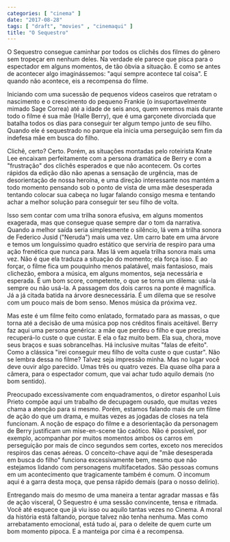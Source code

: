 ```yaml
---
categories: [ "cinema" ]
date: "2017-08-28"
tags: [ "draft", "movies" , "cinemaqui" ]
title: "O Sequestro"
---
```

O Sequestro consegue caminhar por todos os clichês dos filmes do
gênero sem tropeçar em nenhum deles. Na verdade ele parece que pisca
para o espectador em alguns momentos, de tão óbvia a situação. É
como se antes de acontecer algo imaginássemos: "aqui sempre acontece
tal coisa". E quando não acontece, eis a recompensa do filme.

Iniciando com uma sucessão de pequenos vídeos caseiros que retratam
o nascimento e o crescimento do pequeno Frankie (o insuportavelmente
mimado Sage Correa) até a idade de seis anos, quem veremos mais durante
todo o filme é sua mãe (Halle Berry), que é uma garçonete divorciada
que batalha todos os dias para conseguir ter algum tempo junto de seu
filho. Quando ele é sequestrado no parque ela inicia uma perseguição
sem fim da indefesa mãe em busca do filho.

Clichê, certo? Certo. Porém, as situações montadas pelo roteirista
Knate Lee encaixam perfeitamente com a persona dramática de Berry e
com a "frustração" dos clichês esperados e que não acontecem. Os
cortes rápidos da edição dão não apenas a sensação de urgência,
mas de desorientação de nossa heroína, e uma direção interessante
nos mantém a todo momento pensando sob o ponto de vista de uma mãe
desesperada tentando colocar sua cabeça no lugar falando consigo mesma e
tentando achar a melhor solução para conseguir ter seu filho de volta.

Isso sem contar com uma trilha sonora efusiva, em alguns momentos
exagerada, mas que consegue quase sempre dar o tom da narrativa. Quando
a melhor saída seria simplesmente o silêncio, lá vem a trilha sonora
de Federico Jusid ("Neruda") mais uma vez. Um carro bate em uma árvore
e temos um longuíssimo quadro estático que serviria de respiro para
uma ação frenética que nunca para. Mas lá vem aquela trilha sonora
mais uma vez. Não é que ela traduza a situação do momento; ela
força isso. E ao forçar, o filme fica um pouquinho menos palatável,
mais fantasioso, mais clichezão, embora a música, em alguns momentos,
seja necessária e esperada. É um bom score, competente, o que se torna
um dilema: usá-la sempre ou não usá-la. A passagem dos dois carros na
ponte é magnífica. Já a já citada batida na árvore desnecessária. É
um dilema que se resolve com um pouco mais de bom senso. Menos música
da próxima vez.

Mas este é um filme feito como enlatado, formatado para as massas,
o que torna até a decisão de uma música pop nos créditos finais
aceitável. Berry faz aqui uma persona genérica: a mãe que perdeu o
filho e que precisa recuperá-lo custe o que custar. E ela o faz muito
bem. Ela sua, chora, move seus braços e suas sobrancelhas. Há inclusive
muitas "falas de efeito". Como a clássica "irei conseguir meu filho de
volta custe o que custar". Não se lembra dessa no filme? Talvez seja
impressão minha. Mas no lugar você deve ouvir algo parecido. Umas três
ou quatro vezes. Ela quase olha para a câmera, para o espectador comum,
que vai achar tudo aquilo demais (no bom sentido).

Preocupado excessivamente com enquadramentos, o diretor espanhol Luis
Prieto compõe aqui um trabalho de decupagem ousado, que muitas vezes
chama a atenção para si mesmo. Porém, estamos falando mais de um filme
de ação do que um drama, e muitas vezes as jogadas de closes na tela
funcionam. A noção de espaço do filme e a desorientação da personagem
de Berry justificam um mise-en-scene tão caótico. Não é possível, por
exemplo, acompanhar por muitos momentos ambos os carros em perseguição
por mais de cinco segundos sem cortes, exceto nos merecidos respiros
das cenas aéreas. O conceito-chave aqui de "mãe desesperada em busca
do filho" funciona excessivamente bem, mesmo que não estejamos lidando
com personagens multifacetados. São pessoas comuns em um acontecimento
que tragicamente também é comum. O incomum aqui é a garra desta moça,
que pensa rápido demais (para o nosso delírio).

Entregando mais do mesmo de uma maneira a tentar agradar massas e fãs
de ação visceral, O Sequestro é uma sessão convincente, tensa e
ritmada. Você até esquece que já viu isso ou aquilo tantas vezes
no Cinema. A moral da história está faltando, porque talvez não
tenha nenhuma. Mas como arrebatamento emocional, está tudo aí, para
o deleite de quem curte um bom momento pipoca. E a manteiga por cima é
a recompensa.
